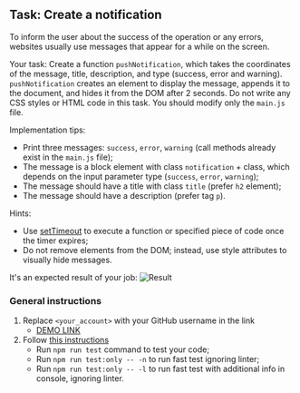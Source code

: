## Task: Create a notification

To inform the user about the success of the operation or any errors, websites usually use messages that appear for a while on the screen.

Your task: Create a function `pushNotification`, which takes the coordinates of the message, title, description, and type 
(success, error and warning). `pushNotification` creates an element to display the message, appends it to the document, and hides it from the DOM after 2 seconds.
Do not write any CSS styles or HTML code in this task. You should modify only the `main.js` file.

Implementation tips:
- Print three messages: `success`, `error`, `warning` (call methods already exist in the `main.js` file);
- The message is a block element with class `notification` + class, which depends on the input parameter type (`success`, `error`, `warning`); 
- The message should have a title with class `title` (prefer `h2` element);
- The message should have a description (prefer tag `p`).

Hints: 
- Use [setTimeout](https://developer.mozilla.org/en-US/docs/Web/API/WindowOrWorkerGlobalScope/setTimeout) to execute a function or specified piece of code once the timer expires;
- Do not remove elements from the DOM; instead, use style attributes to visually hide messages.

It's an expected result of your job:
![Result](./src/images/result.png)

### General instructions

1. Replace `<your_account>` with your GitHub username in the link
    - [DEMO LINK](https://<your_account>.github.io/js_notification_DOM/)
2. Follow [this instructions](https://mate-academy.github.io/layout_task-guideline/)
    - Run `npm run test` command to test your code;
    - Run `npm run test:only -- -n` to run fast test ignoring linter;
    - Run `npm run test:only -- -l` to run fast test with additional info in console, ignoring linter.
